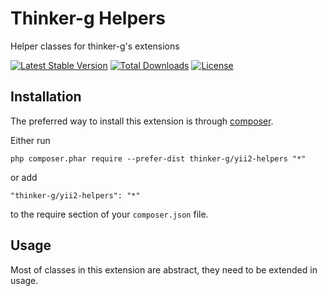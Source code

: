 Thinker-g Helpers
=================
Helper classes for thinker-g's extensions


[![Latest Stable Version](https://poser.pugx.org/thinker-g/yii2-helpers/v/stable)](https://packagist.org/packages/thinker-g/yii2-ishtar-gate)
[![Total Downloads](https://poser.pugx.org/thinker-g/yii2-helpers/downloads)](https://packagist.org/packages/thinker-g/yii2-ishtar-gate)
[![License](https://poser.pugx.org/thinker-g/yii2-helpers/license)](https://packagist.org/packages/thinker-g/yii2-ishtar-gate)

Installation
------------

The preferred way to install this extension is through [composer](http://getcomposer.org/download/).

Either run

```
php composer.phar require --prefer-dist thinker-g/yii2-helpers "*"
```

or add

```
"thinker-g/yii2-helpers": "*"
```

to the require section of your `composer.json` file.


Usage
-----

Most of classes in this extension are abstract, they need to be extended in usage.
